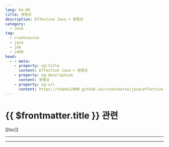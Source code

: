 ```yaml
---
lang: ko-KR
title: 병행성
description: Effective Java > 병행성
category: 
  - Java
tag: 
  - crashcourse
  - java
  - jdk
  - jdk8
head:
  - - meta:
    - property: og:title
      content: Effective Java > 병행성
    - property: og:description
      content: 병행성
    - property: og:url
      content: https://chanhi2000.github.io/crashcourse/java/effective-java/10-concurrency.html
---
```


# {{ $frontmatter.title }} 관련

[[toc]]

---

<!-- https://yangbongsoo.gitbook.io/study/effective-java/concurrency -->

<!-- 

규칙78 : 변경 가능 공유 데이터에 대한 접근은 동기화하라
많은 프로그래머는 동기화(synchronization)를 상호 배제적인 관점, 그러니까 다른 스레드가 변경 중인 객체의 상태를 관측할 수 없어야 한다는 관점으로만 바라본다.
이 관점에 따르면 객체는 일관된 상태를 갖도록 생성되며, 해당 객체를 접근하는 메서드는 그 객체에 락을 건다. 락을 건 메서드는 객체의 상태를 관측할 수 있으며, 선택적으로 객체 상태를 변경할 수도 있다. 하나의 일관된 상태에서 다른 일관된 상태로 전이시킬 수 있다는 것이다. 동기화 메커니즘을 적절히 사용하기만 하면, 모든 메서드가 항상 객체의 일관된 상태만 보도록 만들 수 있다.
맞는 말이나 딱 절반만 이야기 했을 뿐이다. 동기화 없이는 한 스레드가 만든 변화를 다른 스레드가 확인할 수 없다. 동기화는 스레드가 일관성이 깨진 객체를 관측할 수 없도록 할 뿐 아니라, 동기화 메서드나 동기화 블록에 진입한 스레드가 동일한 락의 보호 아래 이루어진 모든 변경의 영향을 관측할 수 있도록 보장한다.
자바 언어 명세에는 long이나 double이 아닌 모든 변수는 원자적으로 읽고 쓸 수 있다고 되어 있다. 다시 말해, long이나 double이 아닌 변수를 읽으면 나오는 값은 항상 어떤 스레드가 저장한 값이라는 것이다. 설사 열러 스레드가 그 변수를 동기화 없이 변경했다고 해도 말이다.
"성능을 높이기 위해 원자적 데이터를 읽거나 쓸 때 동기화를 피해야 한다"는 아주 위험한 이야기다. 언어 명세상으로는 필드에서 읽어낸 값은 임의의 값이 될 수 없다고 되어 있으나, 그렇다고 어떤 스레드가 기록한 값을 반드시 다른 스레드가 보게 되리라는 보장은 없다. 상호 배제성뿐 아니라 스레드 간의 안정적 통신을 위해서도 동기화는 반드시 필요하다. 자바 언어 명세의 일부인 메모리 모델 때문이다. 메모리 모델은 한 스레드가 만든 변화를 다른 스레드가 볼 수 있게 되는 시점과, 그 절차를 규정한다.
//잘못된 코드 - 이 프로그램은 얼마나 오랫동안 실행될까?
public class StopThread {
  private static boolean stopRequested;

  public static void main(String[] args) throws InterruptedException {

    Thread backgroundThread = new Thread(new Runnable(){

        public void run(){
          int i = 0;
          while(!stopRequested)
            i++;
        }
    });
    backgroundThread.start();

    TimeUnit.SECONDS.sleep(1);
    stopRequested = true;
  }
}
실행한지 1초가 지나면 main 스레드가 stopRequested의 값을 true로 바꾸므로, background thread가 실행하는 순환문도 그때 중지될 것 같지만 이 프로그램은 절대로 멈추지 않는다. 문제는 동기화 메커니즘을 적용하지 않은 탓에 main 스레드가 변경한 stopRequest의 새로운 값을 background thread가 언제쯤 보게 될지 알 수가 없다는 것이다.
while(!stopRequested)
  i++;

// 동기화가 적용되지 않은 경우, 가상 머신은 위의 코드를 아래와 같이 바꿀 수 있다.
if(!stopRequested)
  while(true)
    i++;
이런 최적화를 끌어올리기(hoisting)라고 하는데, HotSpot 서버 VM이 하는 일이 바로 이런 것이다. 그 덕에 생기는 문제가 바로 생존 오류다. 살아 있기는 하나 더 진행하지는 못하는 프로그램이 되는 것이다. 이 문제를 수정하는 한 가지 방법은 stopRequested 필드를 동기화하는 것이다.
// 적절히 동기화한 스레드 종료 예제
public class StopThread {
  private static boolean stopRequested;

  private static synchronized void requestStop(){
    stopRequested = true;
  }

  private static synchronized boolean stopRequested(){
    return stopRequested;
  }

  public static void main(String[] args) throws InterruptedException { 
    Thread backgroundThread = new Thread(new Runnable(){
          public void run(){
            int i = 0;
            while(!stopRequested())
              i++
          }
      });
      backgroundThread.start();

      TimeUnit.SECONDS.sleep(1);
      requestStop();
  }
}
쓰기 메서드와 읽기 메서드에 동기화 메커니즘이 적용되었음을 유의하자. 읽기 연산과 쓰기 연산에 전부 동기화를 적용하지 않으면 동기화는 아무런 효과도 없다. 그런데 StopThread의 동기화 메서드가 하는 일은 동기화가 없이도 원자적이다. 다시 말해 이들 메서드에 동기화를 적용한 것은 상호 배제성을 달성하기 위해서가 아니라, 순전히 스레드 간 통신 문제를 해결하기 위해서였다는 것이다.
비록 순환문의 각 단계마다 동기화를 실행하는 비용이 크진 않지만, 그 비용을 줄여서 좋은 성능을 내면서도 간결하기까지 한 대안이 있다. 위 코드에 사용된 boolean 필드 stopRequested를 volatile로 선언하는 것이다. 그러면 락은 없어도 된다. 비록 volatile이 상호 배제성을 실현하진 않지만, 어떤 스레드건 가장 최근에 기록된 값을 읽도록 보장한다.
// volatile 필드를 사용해 스레드를 종료시키는 예제
public class StopThread {
    private static volatile boolean stopRequested;

    public static void main(String[] args) throws InterruptedException{
        Thread backgroundThread = new Thread(new Runnable(){

            public void run(){
                int i = 0;
                while(!stopRequested)
                    i++;
            }
        });
        backgroundThread.start();

        TimeUnit.SECONDS.sleep(1);
        stopRequested = true;

    }
}
volatile을 사용할 때는 주의해야 한다. 아래의 메서드를 보자. 일련번호를 만들어 내는 메서드다.
// 잘못된 예제 - 동기화가 필요하다!
private static volatile int nextSerialNumber = 0;

public static int generateSerialNumber(){
  return nextSerialNumber++;
}
이 메서드의 원래 의도는, 호출 될 때마다 다른 값을 반환하는 것이었다. 이 메서드의 상태를 구성하는 것은 원자적으로 접근 가능한 필드 nextSerialNumber이며 이 필드가 가질 수 있는 값은 전부 유효하다. 따라서 불변식을 보호하기 위해 동기화 메커니즘을 사용할 필요가 없다. 그런데도 동기화 없이는 제대로 동작하지 않는다.
문제는 증가 연산자 ++가 원자적이지 않다는 데 있다. 이 연산자는 nextSerialNumber 필드에 두 가지 연산을 순서대로 시행한다. 먼저 값을 읽고, 그 다음에 새로운 값, 즉 읽은 값 더하기 1을 필드에 쓴다. 첫 번째 스레드가 필드의 값을 읽은 후 새 값을 미처 기록하기 전에 두 번째 스레드가 필드에서 같은 값을 읽으면, 두 스레드는 같은 일련번호를 얻게 된다. 이것은 안전 오류다. 프로그램이 잘못된 결과를 계산하는 것이다.
이 문제를 해결하는 한 가지 방법은, 메서드를 synchronized로 선언하는 것이다. 그러면 여러 스레드가 동시에 호출하더라도 서로 겹쳐 실행되지 않는 메서드가 되고, 각각의 메서드 호출은 그전에 행해진 모든 호출의 영향을 관측할 수 있게 된다. synchronized 키워드를 붙였다면, volatile 키워드는 삭제해야 한다. 더 견고한 메서드로 만들려면 int 대신 long을 쓰거나, 아니면 nextSerialNumber가 반환할 값이 다시 0으로 돌아갈 때 예외가 뜨도록 만들라.
더 좋은 방법은 AtomicLong 클래스를 쓰는 것이다. 이 클래스는 java.util.concurrent.atomic의 일부다. 원하는 일은 해주면서도, synchronized 키워드를 사용한 해법보다 성능도 좋다.
private static final AtomicLong nextSerialNum = new AtomicLong();

public static long generateSerialNumber(){
  return nextSerialNum.getAndIncrement();
}
이번 절에서 설명한 문제를 피하는 가장 좋은 방법은 변경 가능 데이터를 공유하지 않는 것이다. 굳이 공유를 해야겠다면 변경 불가능 데이터를 공유하거나 그럴 필요가 없다면 아예 공유하지 마라. 다시 말해 변경 가능 데이터는 한 스레드만 이용하도록 하라는 것이다.
규칙79 : 과도한 동기화는 피하라
상황에 따라서는 동기화를 너무 과도하게 적용하면 성능 저하, 교착 상태(deadlock), 예측할 수 없는 동작 등의 문제가 생길 수 있다. liveness(생존 오류, 응답 불가)나 safety failures(안전 오류, 안전 실패)를 피하고 싶으면, 동기화 메서드나 블록 안에서 클라이언트에게 프로그램 제어 흐름을 넘기지 마라. 다시 말해 동기화가 적용된 영역 안에서는 재정의 가능 메서드나 클라이언트가 제공한 함수 객체 메서드를 호출하지 말라는 것이다.
public class ObservableSet<E> extends ForwardingSet<E> {
    public ObservableSet(Set<E> set) {
        super(set);
    }

    private final List<SetObserver<E>> observers = new ArrayList<>();

    public void addObserver(SetObserver<E> observer) {
        synchronized (observers) {
            observers.add(observer);
        }
    }

    public boolean removeObserver(SetObserver<E> observer) {
        synchronized (observers) {
            return observers.remove(observer);
        }
    }

    private void notifyElementAdded(E element) {
        synchronized (observers) {
            for (SetObserver<E> observer : observers)
                    observer.added(this,element);
        }
    }

    @Override
    public boolean add(E element) {
        boolean added = super.add(element);
        if (added)
            notifyElementAdded(element);
        return added;
    }

    @Override
    public boolean addAll(Collection<? extends E> c) {
        boolean result = false;
        for (E element : c)
            result |= add(element); // notifyElementAdded를 호출한다. 
        return result;
    }
}
관찰자들은 addObserver와 removeObserver 메서드를 호출해 구독을 신청하거나 해지한다. 두 경우 모두 다음 콜백 인터페이스의 인스턴스를 메서드에 건넨다.
@FunctionalInterface  public interface SetObserver<E> {
    //ObservableSet에 원소가 더해지면 호출된다.
    void added(ObservableSet<E> set, E element);
}
public class ObservableSetTest {
    public static void main(String[] args) {
        ObservableSet<Integer> set = new ObservableSet<>(new HashSet<>());
        set.addObserver((s,e)-> System.out.println(e));

        for (int i=0; i<100; i++) {
            set.add(i);
        }
    }
}
위 프로그램은 0부터 99까지를 정상적으로 출력한다.
이제 조금 흥미진진한 시도를 해보자. 평상시에는 앞서와 같이 집합에 추가된 정숫값을 출력하다가, 그 값이 23이면 자기 자신을 제거하는 관찰자를 추가해보자.
public class ObservableSetTest {
    public static void main(String[] args) {
        ObservableSet<Integer> set = new ObservableSet<>(new HashSet<>());
        set.addObserver(new SetObserver<Integer>() {
            @Override
            public void added(ObservableSet<Integer> s, Integer e) {
                System.out.println(e);
                if (e == 23) {
                    s.removeObserver(this);
                }
            }
        });

        for (int i=0; i<100; i++) {
            set.add(i);
        }
    }
}
람다를 사용한 이전 코드와 달리 익명 클래스를 사용했다. s.removeObserver 메서드에 함수 객체 자신을 넘겨야 하기 때문이다. 람다는 자신을 참조할 수단이 없다.
이 프로그램은 0부터 23까지 출력한 후 관찰자 자신을 구독해지한 다음 조용히 종료할 거 같지만 실제로 실행시켜 보면 23까지 출력한 다음 ConcurrentModificationException을 던진다. 관찰자의 add 메서드 호출이 일어난 시점이 notifyElementAdded가 관찰자들의 리스트를 순회하는 도중이기 때문이다.
즉 다시말하면 아래 코드처럼 notifyElementAdded 메서드에서 관찰자를 순회하는데, added 메서드에서 remove를 시켜버린다. 허용되지 않는 동작이다.
    private void notifyElementAdded(E element) {
        synchronized (observers) {
            for (SetObserver<E> observer : observers)
                    observer.added(this,element);
        }
    }

    set.addObserver(new SetObserver<Integer>() {
                @Override
                public void added(ObservableSet<Integer> s, Integer e) {
                    System.out.println(e);
                    if (e == 23) {
                        s.removeObserver(this);
                    }
                }
            });
notifyElementAdded 메서드에서 수행하는 순회는 동기화 블록 안에 있으므로 동시 수정이 일어나지 않도록 보장하지만, 정작 자신이 콜백을 거쳐 되돌아와 수정 하는 것까지 막지는 못한다.
이번에는 이상한 것을 시도 해보자. 구독해지를 하는 관찰자를 작성하는데, removeObserver를 직접 호출하지 않고 실행자 서비스(ExecutorService)를 사용해 다른 스레드한테 부탁할 것이다.
// 쓸데없이 백그라운드 스레드를 사용하는 관찰자
public class ObservableSetTest {
    public static void main(String[] args) {
        ObservableSet<Integer> set = new ObservableSet<>(new HashSet<>());
        set.addObserver(new SetObserver<Integer>() {
            @Override
            public void added(ObservableSet<Integer> s, Integer e) {
                System.out.println(e);
                if (e == 23) {
                    ExecutorService exec = Executors.newSingleThreadExecutor();
                    try {
                        exec.submit(() -> s.removeObserver(this)).get();
                    } catch (ExecutionException | InterruptedException ex) {
                        throw new AssertionError(ex);
                    } finally {
                        exec.shutdown();
                    }
                }
            }
        });

        for (int i=0; i<100; i++) {
            set.add(i);
        }
    }
}
이 프로그램은 예외가 발생하지 않지만 교착상태가 생긴다. 백그라운드 스레드는 s.removeObserver를 호출하는데, 이 메서드는 observers에게 락을 걸려한다. 하지만 락을 걸 수 없다. 왜냐하면 메인 스레드가 이미 락을 잡고 있기 때문이다. 메인 스레드는 백그라운드 스레드가 구독 해제를 끝내기를 기다리면서 락을 계속 들고 있다. 바로 교착상태다.
다행히도 이런 문제는 외계인 메서드(재정의 메서드나 클라이언트가 제공한 함수 객체 메서드)를 호출하는 부분을 동기화 영역 밖으로 옮기면 쉽게 해결할 수 있다. notifyElementAdded 메서드의 경우, observers리스트의 복사본을 만들어서 락 없이도 안전하게 리스트를 순회할 수 있도록 바꾸는 것이다. 이렇게 바꾸면 앞서 보았던 두 예제에서는 더 이상 예외나 교착상태가 일어나지 않는다.
//불가해 메서드를 호출하는 코드를 동기화 영역 밖으로 옮겼다
private void notifyElementAdded(E element) {
        List<SetObserver<E>> snapshot = null;
        synchronized (observers) {
            snapshot = new ArrayList<SetObserver<E>>(observers);
        }

        for (SetObserver<E> observer : snapshot) {
            observer.added(this, element);
        }
}
사실 외계인 메서드 호출 코드를 동기화 영역 밖으로 옮기는 문제라면 더 좋은 해결책이 있다. 릴리스 1.5부터 자바 라이브러리에는 CopyOnWriteArrayList라는 병행성 컬렉션이 추가되었다. 이 리스트는 ArrayList의 변종으로 내부 배열을 통째로 복사하는 방식으로 쓰기 연산을 지원한다. 내부 배열을 절대 수정하지 않으므로 순회 연산만큼은 락을 걸 필요가 없어져서 대단히 빠르다. 이 리스트의 성능은 대체로 끔찍한 수준이지만 관찰자(observer) 리스트에는 딱이다. 관찰자 리스트는 변경할 일이 거의 없는 데다 순회 연산이 압도적으로 많기 때문이다.
// 다중 스레드에 안전한 observer 집합
private final List<SetObserver<E>> observers = new CopyOnWriteArrayList<>();

    public void addObserver(SetObserver<E> observer) {
            observers.add(observer);
    }

    public boolean removeObserver(SetObserver<E> observer) {
            return observers.remove(observer);
    }

    private void notifyElementAdded(E element) {
            for (SetObserver<E> observer : observers)
                observer.added(this,element);
    }
명심해야 할 것은 동기화 영역 안에서 수행되는 작업의 양을 가능한 한 줄여야 한다는 것이다.
이제 성능에 관한 내용을 살펴보자. 변경 가능 클래스의 경우, 병렬적으로 이용될 클래스이거나, 내부적인 동기화를 통해 외부에서 전체 객체에 락을 걸 때보다 높은 병행성을 달성할 수 있을 때만 스레드 안전성을 갖도록 구현해야 한다. 그렇지 않다면 내부적인 동기화는 하지 마라. 예를 들어 StringBuffer 객체는 거의 항상 한 스레드만 이용하는 객체인데도 내부적으로 동기화를 하도록 구현되어 있다. 그래서 결국 StringBuilder로 대체된 것이다. 비슷한 이유로, 스레드 안전한 java.util.Random은 동기화하지 않는 버전인 java.util.concurrent.ThreadLocalRandom으로 대체되었다. 선택하기 어렵다면 동기화하지 말고, 대신 문서에 "스레드 안전하지 않다"고 명기하자.
여러 스레드가 호출할 가능성이 있는 메서드가 정적 필드를 수정한다면 그 필드를 사용하기 전에 반드시 동기해야 한다(비결정적 행동도 용인하는 클래스라면 상관없다). 그런데 클라이언트가 여러 스레드로 복제돼 구동되는 상황이라면 다른 클라이언트에서 이 메서드를 호출하는 걸 막을 수 없으니 외부에서 동기화할 방법이 없다. 결과적으로, 이 정적 필드가 심지어 private라도 서로 관련 없는 스레드들이 동시에 읽고 수정할 수 있게 된다. 사실상 전역 변수와 같아진다는 뜻이다.
//잘못된 예제 - 동기화가 필요하다
private static volatile int nextSerialNumber = 0;
public static int generateSerialNumber() {
     return nextSerialNumber++;
}
규칙80 : 스레드보다는 실행자와 태스크, 스트림을 애용하라
릴리스 1.5부터 자바 플랫폼에는 java.util.concurrent가 추가되었다. 이 패키지에는 실행자 프레임워크(Executor Framework)라는 것이 들어 있는데, 유연성이 높은 인터페이스 기반 태스크 실행 프레임워크다.
ExecutorService executor = Executors.newSingleThreadExecutor();
위의 한줄로 작업 큐를 생성할 수 있게 됐다.
executor.execute(runnable);
다음은 이 실행자에 실행할 태스크(작업)을 넘기는 방법이다.
executor.shutdown();
그리고 다음은 실행자를 우아하게 종료시키는 방법이다(이 작업이 실패하면 VM 자체가 종료되지 않을 것이다).
실행자 서비스의 기능은 이 외에도 많다.
특정 태스크가 완료되기를 기다린다(규칙 79에서 본 get 메서드).
태스크 모음 중 아무것 하나(invokeAny 메서드) 혹은 모든 태스크(invokeAll 메서드)가 완료되기를 기다린다.
실행자 서비스가 종료하기를 기다린다(awaitTermination 메서드).
완료된 태스크들의 결과를 차례로 받는다(ExecutorCompletionService 이용).
태스크를 특정 시간에 혹은 주기적으로 실행하게 한다(ScheduledThreadPoolExecutor 이용).
큐를 둘 이상의 스레드가 처리하게 하고 싶다면 간단히 다른 정적 팩토리를 이용하여 다른 종류의 실행자 서비스(스레드 풀)를 생성하면 된다. 스레드 풀에 담기는 스레드의 숫자는 고정시켜 놓을 수도 있고, 가변적으로 변하도록 설정할 수도 있다. java.util.concurrent.Executors 클래스에는 필요한 실행자 대부분을 생성할 수 있도록 하는 정적 팩터리 메서드들이 들어 있다. 하지만 일반적이지 않은 무언가가 필요할 때는 ThreadPoolExecutor 클래스를 직접 이용할 수도 있다. 이 클래스를 이용하면 스레드 풀의 동작을 거의 모든 측면에서 세밀하게 제어할 수 있다.
작은 프로그램이나 가벼운 서버라면 Executors.newCachedThreadPool이 일반적으로 좋은 선택이다. 특별히 설정할 게 없고 일반적인 용도에 적합하게 동작한다. 하지만 CachedThreadPool은 무거운 프로덕션 서버에는 좋지 못하다. CachedThreadPool에서는 요청받은 태스크들이 큐에 쌓이지 않고 즉시 스레드에 위임돼 실행된다. 가용한 스레드가 없다면 새로 하나를 생성한다. 서버가 아주 무겁다면 CPU 이용률이 100%로 치닫고, 새로운 태스크가 도착하는 족족 또 다른 스레드를 생성하며 상황을 더욱 악화시킨다. 따라서 부하가 심한 환경에 들어갈 서버를 만들 때는 스레드 개수를 고정한 Executors.newFixedThreadPool을 선택하거나 완전히 통제할 수 있는 ThreadPoolExecutor를 직접 사용하는 편이 훨씬 낫다.
작업 큐를 손수 구현하는 것은 삼가야 할 뿐 아니라, 스레드를 직접 다루는 것도 일반적으로 삼가야 한다. 스레드를 직접 다루면 Thread가 작업 단위와 수행 메커니즘 역할을 모두 수행하게 된다. 반면 실행자 프레임워크에서는 작업 단위와 실행 메커니즘이 분리된다. 작업 단위를 나타내는 핵심 추상 개념이 태스크다. 태스크에는 두 가지가 있다. Runnable과, 그 가까운 사촌격인 Callable이다(Runnable과 비슷하지만 값을 반환하고 임의의 예외를 던질 수 있다는 차이가 있다). 그리고 태스크를 수행하는 일반적인 메커니즘이 바로 실행자 서비스(executor service)다. 태스크와 실행자 서비스를 분리해서 생각하게 되면 실행 정책을 더욱 유연하게 정할 수 있게 된다. 핵심은, 컬렉션 프레임워크가 데이터를 모으는 일을 처리하는 것과 마찬가지로, 실행자 프레임워크는 태스크를 실행하는 부분을 담당한다는 것이다.
자바 7이 되면서 실행자 프레임워크는 포크-조인(fork-join) 태스크를 지원하도록 확장되었다. 포크-조인 태스크는 포크-조인 풀이라는 특별한 실행자 서비스가 실행해준다. 포크-조인 태스크, 즉 ForkJoinTask의 인스턴스는 작은 하위 태스크로 나뉠 수 있고, ForkJoinPool을 구성하는 스레드들이 이 태스크들을 처리하며, 일을 먼저 끝낸 스레드는 다른 스레드의 남은 태스크를 가져와 대신 처리할 수도 있다. 이렇게 하여 모든 스레드가 바쁘게 움직여 CPU를 최대한 활용하면서 높은 처리량과 낮은 지연시간을 달성한다.
규칙81 : wait이나 notify 대신 병행성 유틸리티를 이용하라
릴리즈 1.5부터 자바 플랫폼에는 고수준 병행성 유틸리티들이 포함되어, 예전에는 wait과 notify를 사용해 구현해야만 했던 일들을 대신한다. wait과 notify를 정확하게 사용하는 것이 어렵기 때문에, 이 고수준 유틸리티들을 반드시 이용해야 한다. java.util.concurrent에 포함된 이 유틸리티들은 실행자 프레임워크, 병행 컬렉션(concurrent collection), 그리고 동기자(synchronizer)의 세 가지 범주로 나눌 수 있다. 이번 절에서는 병행 컬렉션과 동기자에 대해 간단히 살펴본다.
병행 컬렉션은 List, Queue, Map 등의 표준 컬렉션 인터페이스에 대한 고성능 병행 컬렉션 구현을 제공한다. 이 컬렉션들은 병행성을 높이기 위해 동기화를 내부적으로 처리한다. 따라서 컬렉션 외부에서 병행성을 처리하는 것은 불가능하다. 락을 걸어봐야 아무 효과가 없을 뿐 아니라 프로그램만 느려진다. 따라서 클라이언트는 병행 컬렉션에 대한 메서드 호출을 원자적으로 작성할 수 없다. 그래서 컬렉션 인터페이스 가운데 일부는 상태 종속 변경 연산으로 확장되었는데, 이는 몇 가지 기본 연산들을 하나의 원자적 연산으로 묶은 것이다. 예를 들어 ConcurrentMap은 Map을 확장해서 몇 가지 메서드를 추가했는데, 그 가운데 putIfAbsent(key,value)도 있다. 이 메서드는 키에 해당하는 값이 없을 때만 주어진 값을 넣고, 해당 키가 있는 경우에는 기존 값을 반환한다. 그리고 대응되는 값이 없었을 때는 null을 반환한다. 이 메서드 덕에 다중 스레드에 안전한 정규화 맵을 쉽게 구현할 수 있다.
// ConcurrentMap으로 구현한 병행 정규화 맵
public static String intern(String s){
    String result = map.get(s);
    if(result == null){
        result = map.putIfAbsent(s,s);
        if(result == null)
            result = s;
    }
    return result;
}
병행성이 높을 뿐 아니라, ConcurrentHashMap은 아주 빠르다. 그러니 확실한 이유가 없다면 Collections.synchronizedMap이나 Hashtable 대신 ConcurrentHashMap을 사용하도록 하자.
컬렉션 인터페이스 가운데 몇몇은 봉쇄 연산(blocking operation)이 가능하도록 확장되었다. 성공적으로 수행될 수 있을 때까지 대기(wait)할 수 있도록 확장되었다는 것이다. 예를 들어 BlockingQueue는 Queue를 확장해서 take 같은 연산을 추가하였다. take는 큐의 맨 앞(head) 원소를 제거한 다음 반환하는데, 큐가 비어 있는 경우에는 대기한다. ThreadPoolExecutor를 비롯한 대부분의 ExecutorService 구현은 BlockingQueue를 사용한다.
동기자(synchronizer)는 스레드들이 서로를 기다릴 수 있도록 하여, 상호 협력이 가능하게 한다. 가장 널리 쓰이는 동기자로는 CountDownLatch와 Semaphore가 있다. countdown latch는 일회성 barrier로서 하나 이상의 스레드가 작업을 마칠 때까지 다른 여러 스레드가 대기할 수 있도록 한다. CountDownLatch에 정의된 유일한 생성자는 래치의 countdown 메서드가 호출될 수 있는 횟수를 나타내는 int 값을 인자로 받는다. 대기 중인 스레드가 진행할 수 있으려면 그 횟수만큼 countdown 메서드가 호출되어야 한다.
예를 들어 어떤 작업을 병렬적으로 처리하는 데 드는 시간을 재는 간단한 프레임워크를 만드는 경우를 생각해 보자. 이 프레임워크는 작업을 실행할 실행자(executor)와 병행성 수준(concurrency level)을 나타내는 int 값, 그리고 수행할 작업을 나타내는 Runnable 객체를 인자로 받는 메서드다. 시간을 재는 타이머 스레드가 실행되기 전에 모든 작업 스레드는 작업 실행 준비를 마쳐야 한다. 그 상태에서 타이머 스레드가 “출발 신호를 울리면” 작업 스레드는 작업을 수행하기 시작한다. 마지막 작업 스레드가 일을 마치면 타이머 스레드는 시계를 멈추고 시간을 잰다.
public static long time(Executor executor, int concurrency, final Runnable action)
        throws InterruptedException{
    final CountDownLatch ready = new CountDownLatch(concurrency);
    final CountDownLatch start = new CountDownLatch(1);
    final CountDownLatch done = new CountDownLatch(concurrency);

    for(int i=0; i<concurrency; i++){
        executor.execute(new Runnable() {
            @Override
            public void run() {
                ready.countDown(); // 타이머에게 준비됨을 알림
                try {
                    start.await(); // 다른 작업 스레드가 준비될 때까지 대기
                    action.run();
                } catch (InterruptedException e) {
                    Thread.currentThread().interrupt();
                } finally {
                    done.countDown(); // 타이머에게 끝났음을 알림
                }
            }
        });
    }
    ready.await(); // 모든 작업 스레드가 준비될 때까지 대기
    long startNanos = System.nanoTime();
    start.countDown(); // 출발 !
    done.await(); // 모든 작업 스레드가 끝날 때까지 대기
    return System.nanoTime() - startNanos;
}
이 메서드가 세 개의 카운트다운 래치를 사용하고 있음에 유의하자. ready는 작업 스레드가 타이머 스레드에게 실행 준비가 끝났음을 알리려고 사용한다. 그런 다음 작업 스레드는 두 번째 래치 start에서 기다린다. 마지막 작업 스레드가 ready.countDown을 호출하면 타이머 스레드는 작업 시작 시간을 기록하고 start.countDown을 호출하여 모든 작업 스레드가 작업을 시작하도록 한다. 그런 다음 타이머 스레드는 세 번째 래치 done을 이용하여 마지막 작업 스레드가 일을 마친 다음에 done.countDown을 호출할 때까지 기다린다. 모든 작업 스레드가 실행을 마치면 타이머 스레드는 깨어나서 작업에 소요된 시간을 반환한다.
특정 구간의 실행시간을 잴 때는 System.currentTimeMillis 대신 System.nanoTime을 사용해야 한다. 그래야 더 정밀하게 잴 수 있을 뿐더러, 시스테의 실시간 클락(real-time clock) 변동에도 영향을 받지 않게 된다.
wait나 notify로 작성한 기존 코드도 유지할 필요가 있을 것이다. wait 메서드는 스레드로 하여금 어떤 조건이 만족되길 기다리도록 하고 싶을 때 사용한다. 동기화 영역 내에서 호출해야 하며, 호출 대상 객체에는 락이 걸린다. wait 메서드는 아래의 표준적 숙어대로 사용한다.
// wait 메서드를 사용하는 표준적 숙어 
synchronized(obj){
    while( 이 조건이 만족되지 않을 경우에 순환문 실행 )
        obj.wait(); // 락 해제. 깨어나면 다시 락 획득

    … // 조건이 만족되면 그에 맞는 작업 실행
}
wait 메서드를 호출할 때는 반드시 이 대기 순환문(wait loop) 숙어대로 하자. 순환문 밖에서 호출하면 안된다. 이 순환문은 wait 호출 전후로 조건이 만족되었는지 검사하는 역할을 한다.
notify를 쓸 것인가 notifyAll을 쓸 것인가에 대해서는 많은 사람들이 항상 notifyAll을 쓰라고 한다. 깨어날 필요가 있는 모든 스레드를 깨우므로, 항상 정확한 결과가 나올 것이다. 필요 없는 다른 스레드도 깨어날 것이지만 프로그램의 정확성에는 영향을 끼치지 않는다. 대기 조건이 false인 것을 확인하고 나면 다시 대시 상태로 돌아갈 것이기 때문이다.
규칙82 : 스레드 안전성에 대해 문서로 남겨라
클래스와 사용자 사이의 규약 가운데 중요한 것 하나는, 클래스의 객체나 정적 메서드가 병렬적으로 이용되었을 때 어떻게 동작하느냐 하는 것이다. 병렬적으로 사용해도 안전한 클래스가 되려면, 어떤 수준의 스레드 안전성을 제공하는 클래스인지 문서에 명확하게 남겨야 한다.
스레드 안전성을 수준별로 요약하였다.
변경 불가능(immutable) : 이 클래스로 만든 객체들은 상수다. 따라서 외부적인 동기화 메커니즘 없이도 병렬적 이용이 가능하다. String, Long, BigInteger 등이 그 예다.
무조건적 스레드 안전성 : 이 클래스의 객체들은 변경이 가능하지만 적절한 내부 동기화 메커니즘을 갖추고 있어서 외부적으로 동기화 메커니즘을 적용하지 않아도 병렬적으로 사용할 수 있다. Random, ConcurrentHashMap 같은 클래스가 그 예다.
조건부 스레드 안전성 : 무조건적 스레드 안전성과 거의 같은 수준이나 몇몇 스레드는 외부적 동기화가 없이는 병렬적으로 사용할 수 없다. Collections.synchronized 계열 메서드가 반환하는 포장 객체(wrapper)가 그 사례다. 이런 객체의 반복자(iterator)는 외부적 동기화 없이는 병렬적으로 이용할 수 없다.
스레드 안전성 없음 : 이 클래스의 객체들은 변경 가능하다. 해당 객체들을 병렬적으로 사용하려면 클라이언트는 메서드를 호출하는 부분을 클라이언트가 선택한 외부적 동기화 수단으로 감싸야 한다. ArrayList나 HashMap 같은 일반 용도의 컬렉션 구현체들이 그 예다.
다중 스레드에 적대적 : 이런 클래스의 객체는 설마 메서드를 호출하는 모든 부분을 외부적 동기화 수단으로 감싸더라도 안전하지 않다. 이런 클래스가 되는 것은 보통, 동기화 없이 정적 데이터를 변경하기 때문이다. 누구도 이런 클래스를 고의로 만들지는 않는다. 다행히 자바 라이브러리에는 이런 클래스가 별로 없다. System.runFinalizersOnExit 메서드는 스레드에 적대적인 대표적인 메서드로, 지금은 deprecated 되었다.
위에 언급한 범주 각각은 스레드 안전성 애노테이션 Immutable, ThreadSafe, NotThreadSafe 각각에 해당한다. 무조건적/조건적 스레드 안전성 범주는 전부 ThreadSafe 애노테이션에 해당한다.
조건부 스레드 안전성 클래스에 대한 문서를 만들 때는 신중해야 한다. 어떤 순서로 메서드를 호출할 때 외부 동기화 메커니즘을 동원해야 하는지, 그리고 그 순서로 메서드를 실행하려면 어떤 락을 사용해야 하는지 명시해야 한다. 보통은 객체 자체에 락을 걸면 되는데 예외도 있다. 다른 객체에 대한 뷰 역할을 하는 객체의 경우, 클라이언트는 원래 객체에 대해 동기화를 해야 한다. 동기화 없이 직접 변경하는 일을 막기 위해서다.
Map<K, V> m = Collections.synchronizedMap(new HashMap<K,V>();
…
Set<K> s = m.keySet(); // 동기화 블록 안에 있을 필요 없음
…
synchronized(m){ // s가 아니라 m에 대해 동기화 !
    for(K key : s)
        key.f();
}
enum 자료형의 경우, 변경 불가능성을 문서에 밝힐 필요는 없다. 반환값 자료형을 보고 명확하게 알 수 있는 경우를 빼고, 정적 팩토리 메서드는 자기가 반환하는 객체의 스레드 안전성을 문서에 남겨야 한다.
내부적인 동기화 private 락 객체 패턴 외부로 공개한 락을 통해 동기화하도록 하는 클래스의 경우, 클라이언트가 여러 메서드를 한 번에 원자적으로 호출 할 수 있다는 유연성이 있긴 하지만, 높아진 유연성만큼 대가도 따른다. ConcurrentHashMap이나 ConcurrentLinkedQueue 같은 병행 컬렉션에서 사용하는 내부적인 고속 병행성 제어 메커니즘과는 잘 어울리지 않는다. 게다가, 클라이언트가 해당 락을 오랫동안 들고 있으면 DoS 공격도 가능하다. 그런 공격을 막는 한 가지 방법은 동기화 메서드를 쓰는 대신(동기화 메서드는 클래스 외부로 공개된 락이나 다름없다) private 락 객체를 이용하는 것이다.
//DoS 공격을 피하기 위한 private 락 객체 숙어
private final Object lock = new Object();

public void foo(){
    synchronized(lock){
        ...
    }
}
이 private 락 객체는 클래스 바깥에서는 이용할 수 없으므로, 클라이언트는 객체의 동기화 메커니즘에 개입할 수 없다. lock 필드를 final로 선언한 것에 유의하자. 이렇게 하면 실수로 lock 필드의 내용을 변경하는 일을 막을 수 있다.
private 락 객체 패턴은 무조건적 스레드 안전성을 제공하는 클래스에만 적용할 수 있다. 조건부 스레드 안전성을 제공하는 클래스는 이 숙어를 이용할 수 없다. 특정 순서로 메서드들을 호출할 때 클라이언트가 어떤 락을 획득하게 되는지를 문서로 만들어 남겨야 하기 때문이다.
요약하자면, 모든 클래스는 자신의 스레드 안전성 수준을 문서로 분명히 밝혀야 한다. synchronized 키워드는 이런 문서에서는 아무런 역할도 하지 못한다. 무조건적 스레드 안전성을 제공하는 클래스를 구현하는 중이라면 메서드를 synchronized로 선언하는 대신 private락 객체를 이용하면 어떨지 따져보자. 이런 락 객체를 이용하면 클라이언트나 하위 클래스가 동기화에 개입하는 것을 막을 수 있고, 다음번 릴리스에는 좀 더 복잡한 병행성 제어 전략도 쉽게 채택할 수 있게 된다.
규칙83 : 초기화 지연은 신중하게 하라
초기화 지연은 필드 초기화를 그 값이 쓰일 때까지 미루는 것이다. 이 기법은 static 필드와 객체 필드 모두 적용 가능하다. 초기화 지연 기법은 기본적으로 최적화 기법이다. 대부분의 최적화가 다 그렇듯이, 초기화 지연을 적용할 때 따라야 할 최고의 지침은 “정말로 필요하지 않으면 하지 마라”는 것이다. 초기화 지연 기법은 클래스를 초기화하고 객체를 생성하는 비용은 줄이지만, 필드 사용 비용은 증가시킨다. 필드 사용 빈도가 낮고 초기화 비용이 높다면 쓸만할 것이다. 하지만 대부분의 경우 지연된 초기화를 하느니 일반 초기화를 하는 편이 낫다.
아래 코드는 통상적인 방법으로 초기화하는 전형적 필드 선언문이다. final로 선언하고 있음에 주의하자.
//객체 필드를 초기화하는 일반적인 방법
private final FieldType field = computerFieldValue();
초기화 순환성 문제를 해소하기 위해서 초기화를 지연시키는 경우에는 동기화된 접근자를 사용하라.
//동기화된 접근자를 사용한 객체 필드 초기화 지연 방법
private FieldType field;

synchronized FieldType getField(){
    if(field == null)
        field = computerFieldValue();
    return field;
}
성능 문제 때문에 정적 필드 초기화를 지연시키고 싶을 때는 초기화 지연 담당 클래스 숙어를 적용하라. 클래스는 실제로 사용되는 순간에 초기화된다는 점을 이용한 것이다.
//정적 필드에 대한 초기화 지연 담당 클래스 숙어
private static class FieldHolder{
    static final FieldType field = computerFieldValue();
}
static FieldType getField(){
    return FieldHolder.field;
}
FieldHolder 클래스는 FieldHolder.field가 처음으로 이용되는 순간, 그러니까 getField 메서드가 처음으로 호출되는 순간에 초기화된다. 이 숙어가 좋은 점은 getField를 동기화 메서드로 선언하지 않아도 된다는 것이다. 따라서 초기화를 지연시켜도 메서드 이용 비용은 전혀 증가하지 않는다.
성능 문제 때문에 객체 필드 초기화를 지연시키고 싶다면 이중 검사 숙어를 사용하라. 이 숙어를 사용하면 초기화가 끝난 필드를 이용하기 위해 락을 걸어야 하는 비용을 없앨 수 있다. 이 숙어 뒤에 숨은 아이디어는 필드의 값을 두 번 검사하는 것이다. 한번은 락 없이 검사하고, 초기화가 되지 않은 것 같으면 락을 걸어서 검사한다. 이미 초기화된 필드에는 락을 걸지 않으므로, 필드는 반드시 volatile로 선언해야 한다.
//이중 검사 패턴을 통해 객체 필드 초기화를 지연시키는 숙어
private volatile FieldType field; 

FieldType getField() {
    FieldType result = field;
    if (result == null) { // 첫 번째 검사(락 없음)
        synchronized(this){
            result = field;
            if(result == null) // 두 번째 검사(락)
                field = result = computerFieldValue();
        }
    }
    return result;
}
여기서 지역 변수 result가 하는일은, 이미 초기화된 필드는 딱 한 번만 읽도록 하는 것이다.
이중 검사 숙어의 변종 가운데는 주의할 것이 두 가지 있다. 때로 여러 번 초기화되어도 상관없는 객체 필드 초기화를 지연시키고 싶을 때가 있다. 이런 상황이라면 이중 검사 숙어의 두 번째 검사는 없애버려도 된다.
//단일 검사 숙어 - 필드가 여러 번 초기화 될 수도 있다.
private volatile FieldType field; 

FieldType getField() {
    FieldType result = field;
    if(result == null) 
        field = result = computerFieldValue();
    return result;
}
또한 만약 모든 스레드가 필드 값을 재계산하더라도 상관없고 필드 자료형이 long이나 double이 아닌 기본 자료형인 경우에는 단일 검사 숙어에서 volatile 키워드는 빼도 된다.
규칙84 : 스레드 스케줄러에 의존하지 마라
좋은 프로그램이라면 스케줄링 정책에는 의존하지 말아야 한다. 정확성을 보장하거나 성능을 높이기 위해 스레드 스케줄러에 의존하는 프로그램은 이식성이 떨어진다. 안정적이고, 즉각 반응하며 이식성이 좋은 프로그램을 만드는 가장 좋은 방법은, 실행 가능 스레드의 평균적 수가 프로세서 수보다 너무 많아지지 않도록 하는 것이다.
마찬가지로 Thread.yield나 스레드 우선순위에 의존하지도 마라. 이런 것들은 스케줄러 입장에서는 단순한 힌트일 뿐이다.

-->

---
